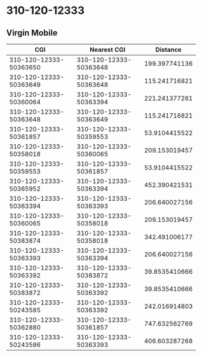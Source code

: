 # 310-120-12333
## Virgin Mobile


| CGI | Nearest CGI | Distance |
|-----|-------------|----------|
| 310-120-12333-50363650 | 310-120-12333-50363648 | 199.397741136 |
| 310-120-12333-50363649 | 310-120-12333-50363648 | 115.241716821 |
| 310-120-12333-50360064 | 310-120-12333-50363394 | 221.241377261 |
| 310-120-12333-50363648 | 310-120-12333-50363649 | 115.241716821 |
| 310-120-12333-50361857 | 310-120-12333-50359553 | 53.9104415522 |
| 310-120-12333-50358018 | 310-120-12333-50360065 | 209.153019457 |
| 310-120-12333-50359553 | 310-120-12333-50361857 | 53.9104415522 |
| 310-120-12333-50365952 | 310-120-12333-50363394 | 452.390421531 |
| 310-120-12333-50363394 | 310-120-12333-50363393 | 206.640027156 |
| 310-120-12333-50360065 | 310-120-12333-50358018 | 209.153019457 |
| 310-120-12333-50383874 | 310-120-12333-50358018 | 342.491006177 |
| 310-120-12333-50363393 | 310-120-12333-50363394 | 206.640027156 |
| 310-120-12333-50363392 | 310-120-12333-50383872 | 39.8535410666 |
| 310-120-12333-50383872 | 310-120-12333-50363392 | 39.8535410666 |
| 310-120-12333-50243585 | 310-120-12333-50363392 | 242.016914803 |
| 310-120-12333-50362880 | 310-120-12333-50361857 | 747.632562769 |
| 310-120-12333-50243586 | 310-120-12333-50363393 | 406.603287268 |
